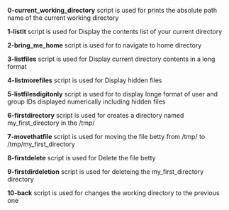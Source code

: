**0-current_working_directory** script is used for prints the absolute path name of the current working directory

**1-listit** script is used for Display the contents list of your current directory

**2-bring_me_home** script is used for to navigate to home directory

**3-listfiles** script is used for Display current directory contents in a long format

**4-listmorefiles** script is used for Display hidden files

**5-listfilesdigitonly** script is used for  to display longe format of  user and group IDs displayed numerically including hidden files

**6-firstdirectory** script is used for creates a directory named my_first_directory in the /tmp/

**7-movethatfile** script is used for moving the file betty from /tmp/ to /tmp/my_first_directory

**8-firstdelete** script is used for Delete the file betty

**9-firstdirdeletion** script is used for deleteing the my_first_directory directory

**10-back** script is used for changes the working directory to the previous one